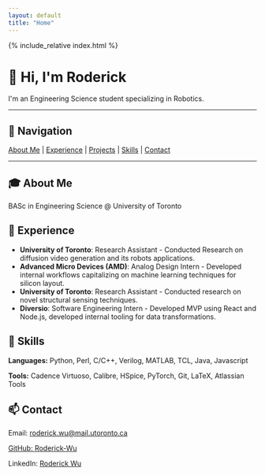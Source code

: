 ```yaml
---
layout: default
title: "Home"
---
```



{% include_relative index.html %}


# 👋 Hi, I'm Roderick

I'm an Engineering Science student specializing in Robotics. 


---

## 📌 Navigation

<nav class="nav-links">
  <a href="#about">About Me</a> |
  <a href="#experience">Experience</a> |
  <a href="#projects">Projects</a> |
  <a href="#skills">Skills</a> |
  <a href="#contact">Contact</a>
</nav>

---



<div class="section" onclick="toggleSection('about')">
    <h2>🎓 About Me</h2>
        <div id="about" class="content">
        <p>BASc in Engineering Science @ University of Toronto</p>
        <p></p>
    </div>
</div>

<div class="section" onclick="toggleSection('experience')">
    <h2>💼 Experience</h2>
    <div id="experience" class="content">
        <ul>
            <li><strong>University of Toronto</strong>: Research Assistant - Conducted Research on diffusion video generation and its robots applications.</li>
            <li><strong>Advanced Micro Devices (AMD)</strong>: Analog Design Intern - Developed internal workflows capitalizing on machine learning techniques for silicon layout.</li>
            <li><strong>University of Toronto</strong>: Research Assistant - Conducted research on novel structural sensing techniques.</li>
            <li><strong>Diversio</strong>: Software Engineering Intern - Developed MVP using React and Node.js, developed internal tooling for data transformations.</li>
        </ul>
    </div>
</div>

<div class="section" onclick="toggleSection('skills')">
    <h2>🧰 Skills</h2>
        <div id="skills" class="content">
        <p><strong>Languages:</strong> Python, Perl, C/C++, Verilog, MATLAB, TCL, Java, Javascript</p>
        <p><strong>Tools:</strong> Cadence Virtuoso, Calibre, HSpice, PyTorch, Git, LaTeX, Atlassian Tools</p>
    </div>
</div>

<div class="section" onclick="toggleSection('contact')">
    <h2>📫 Contact</h2>
        <div id="contact" class="content">
        <p>Email: <a href="roderick.y.wu@mail.utoronto.ca" target="_blank">roderick.wu@mail.utoronto.ca</p>
        <p>GitHub: <a href="https://github.com/Roderick-Wu" target="_blank">Roderick-Wu</a></p>
        <p>LinkedIn: <a href="https://www.linkedin.com/in/roderick--wu/" target="_blank">Roderick Wu</a></p>
    </div>
</div>
